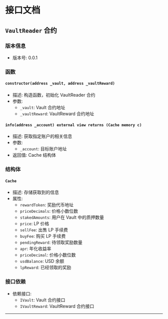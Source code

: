 # 接口文档

## `VaultReader` 合约

### 版本信息

- 版本号: 0.0.1

### 函数

#### `constructor(address _vault, address _vaultReward)`

- 描述: 构造函数，初始化 VaultReader 合约
- 参数:
  - `_vault`: Vault 合约地址
  - `_vaultReward`: VaultReward 合约地址

#### `info(address _account) external view returns (Cache memory c)`

- 描述: 获取指定账户的相关信息
- 参数:
  - `_account`: 目标账户地址
- 返回值: Cache 结构体

### 结构体

#### `Cache`

- 描述: 存储获取到的信息
- 属性:
  - `rewardToken`: 奖励代币地址
  - `priceDecimals`: 价格小数位数
  - `stakedAmounts`: 用户在 Vault 中的质押数量
  - `price`: LP 价格
  - `sellFee`: 出售 LP 手续费
  - `buyFee`: 购买 LP 手续费
  - `pendingReward`: 待领取奖励数量
  - `apr`: 年化收益率
  - `priceDecimal`: 价格小数位数
  - `usdBalance`: USD 余额
  - `lpReward`: 已经领取的奖励

### 接口依赖

- 依赖接口:
  - `IVault`: Vault 合约接口
  - `IVaultReward`: VaultReward 合约接口

---
